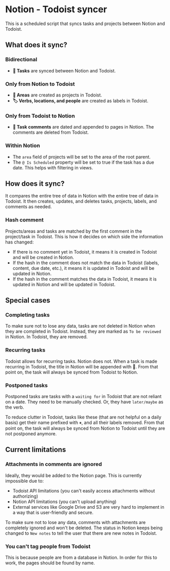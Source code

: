 # Notion - Todoist syncer

This is a scheduled script that syncs tasks and projects between Notion and Todoist.

## What does it sync?

### Bidirectional
- **📝 Tasks** are synced between Notion and Todoist.

### Only from Notion to Todoist
- **📂 Areas** are created as projects in Todoist.
- **🏷️ Verbs, locations, and people** are created as labels in Todoist.

### Only from Todoist to Notion
- **💬 Task comments** are dated and appended to pages in Notion. The comments are deleted from Todoist.

### Within Notion
- The `area` field of projects will be set to the area of the root parent.
- The `@ Is Scheduled` property will be set to true if the task has a due date. This helps with filtering in views.

## How does it sync?
It compares the entire tree of data in Notion with the entire tree of data in Todoist. It then creates, updates, and deletes tasks, projects, labels, and comments as needed.
### Hash comment
Projects/areas and tasks are matched by the first comment in the project/task in Todoist. This is how it decides on which side the information has changed:
- If there is no comment yet in Todoist, it means it is created in Todoist and will be created in Notion.
- If the hash in the comment does not match the data in Todoist (labels, content, due date, etc.), it means it is updated in Todoist and will be updated in Notion.
- If the hash in the comment matches the data in Todoist, it means it is updated in Notion and will be updated in Todoist.
## Special cases
### Completing tasks
To make sure not to lose any data, tasks are not deleted in Notion when they are completed in Todoist. Instead, they are marked as `To be reviewed` in Notion. In Todoist, they are removed.
### Recurring tasks
Todoist allows for recurring tasks. Notion does not. When a task is made recurring in Todoist, the title in Notion will be appended with 🔄. From that point on, the task will always be synced from Todoist to Notion.
### Postponed tasks
Postponed tasks are tasks with a `waiting for` in Todoist that are not reliant on a date. They need to be manually checked. Or, they have `later/maybe` as the verb.

To reduce clutter in Todoist, tasks like these (that are not helpful on a daily basis) get their name prefixed with ⏸, and all their labels removed. From that point on, the task will always be synced from Notion to Todoist until they are not postponed anymore.
## Current limitations
### Attachments in comments are ignored
Ideally, they would be added to the Notion page. This is currently impossible due to:
- Todoist API limitations (you can't easily access attachments without authorizing)
- Notion API limitations (you can't upload anything)
- External services like Google Drive and S3 are very hard to implement in a way that is user-friendly and secure.

To make sure not to lose any data, comments with attachments are completely ignored and won't be deleted. The status in Notion keeps being changed to `New notes` to tell the user that there are new notes in Todoist.
### You can't tag people from Todoist
This is because people are from a database in Notion. In order for this to work, the pages should be found by name.